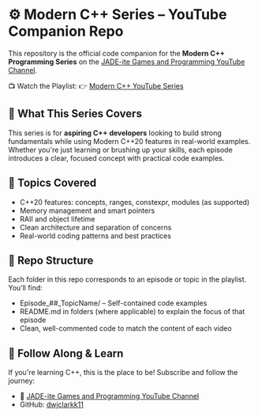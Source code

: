 # ⚙️ Modern C++ Series – YouTube Companion Repo

This repository is the official code companion for the **Modern C++ Programming Series** on the [JADE-ite Games and Programming YouTube Channel](https://www.youtube.com/@JADE-iteGames).

📺 Watch the Playlist:
👉 [Modern C++ YouTube Series](https://www.youtube.com/playlist?list=PL3HUvSWOJR7VuBwqrgShUL_FX4i1eneSG)

## 🎯 What This Series Covers
This series is for **aspiring C++ developers** looking to build strong fundamentals while using Modern C++20 features in real-world examples. 
Whether you're just learning or brushing up your skills, each episode introduces a clear, focused concept with practical code examples.

## 🧠 Topics Covered
* C++20 features: concepts, ranges, constexpr, modules (as supported)
* Memory management and smart pointers
* RAII and object lifetime
* Clean architecture and separation of concerns
* Real-world coding patterns and best practices

## 📁 Repo Structure
Each folder in this repo corresponds to an episode or topic in the playlist.
You’ll find:
* Episode_##_TopicName/ – Self-contained code examples
* README.md in folders (where applicable) to explain the focus of that episode
* Clean, well-commented code to match the content of each video

## 💬 Follow Along & Learn
If you're learning C++, this is the place to be!
Subscribe and follow the journey:
* 🔗 [JADE-ite Games and Programming YouTube Channel](https://www.youtube.com/@JADE-iteGames)
* GitHub: [dwjclarkk11](https://github.com/dwjclark11)

